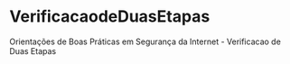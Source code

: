 # VerificacaodeDuasEtapas
 Orientações de Boas Práticas em Segurança da Internet - Verificacao de Duas Etapas
